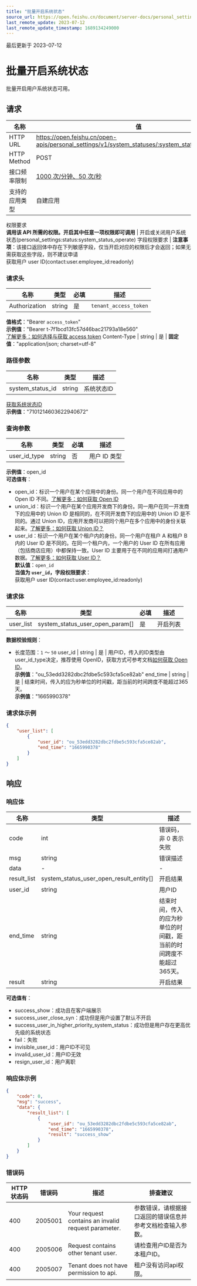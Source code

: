 ```yaml
---
title: "批量开启系统状态"
source_url: https://open.feishu.cn/document/server-docs/personal_settings-v1/system_status/batch_open
last_remote_update: 2023-07-12
last_remote_update_timestamp: 1689134249000
---
```

最后更新于 2023-07-12

# 批量开启系统状态

批量开启用户系统状态可用。

## 请求
名称 | 值
---|---
HTTP URL | https://open.feishu.cn/open-apis/personal_settings/v1/system_statuses/:system_status_id/batch_open
HTTP Method | POST
接口频率限制 | [1000 次/分钟、50 次/秒](https://open.feishu.cn/document/ukTMukTMukTM/uUzN04SN3QjL1cDN)
支持的应用类型 | 自建应用
权限要求  
            **调用该 API 所需的权限。开启其中任意一项权限即可调用** | 开启或关闭用户系统状态(personal_settings:status:system_status_operate)
字段权限要求 | **注意事项**：该接口返回体中存在下列敏感字段，仅当开启对应的权限后才会返回；如果无需获取这些字段，则不建议申请  
        获取用户 user ID(contact:user.employee_id:readonly)

### 请求头

名称 | 类型 | 必填 | 描述
--- | --- | --- | ---
Authorization | string | 是 | `tenant_access_token`  
**值格式**："Bearer `access_token`"  
**示例值**："Bearer t-7f1bcd13fc57d46bac21793a18e560"  
[了解更多：如何选择与获取 access token](https://open.feishu.cn/document/uAjLw4CM/ugTN1YjL4UTN24CO1UjN/trouble-shooting/how-to-choose-which-type-of-token-to-use)
Content-Type | string | 是 | **固定值**："application/json; charset=utf-8"

### 路径参数

名称 | 类型 | 描述
--- | --- | ---
system_status_id | string | 系统状态ID  
[获取系统状态ID](https://open.feishu.cn/document/uAjLw4CM/ukTMukTMukTM/personal_settings-v1/system_status/list)  
**示例值**："7101214603622940672"

### 查询参数

名称 | 类型 | 必填 | 描述
--- | --- | --- | ---
user_id_type | string | 否 | 用户 ID 类型  
**示例值**：open_id  
**可选值有**：  
- open_id：标识一个用户在某个应用中的身份。同一个用户在不同应用中的 Open ID 不同。[了解更多：如何获取 Open ID](https://open.feishu.cn/document/uAjLw4CM/ugTN1YjL4UTN24CO1UjN/trouble-shooting/how-to-obtain-openid)  
- union_id：标识一个用户在某个应用开发商下的身份。同一用户在同一开发商下的应用中的 Union ID 是相同的，在不同开发商下的应用中的 Union ID 是不同的。通过 Union ID，应用开发商可以把同个用户在多个应用中的身份关联起来。[了解更多：如何获取 Union ID？](https://open.feishu.cn/document/uAjLw4CM/ugTN1YjL4UTN24CO1UjN/trouble-shooting/how-to-obtain-union-id)  
- user_id：标识一个用户在某个租户内的身份。同一个用户在租户 A 和租户 B 内的 User ID 是不同的。在同一个租户内，一个用户的 User ID 在所有应用（包括商店应用）中都保持一致。User ID 主要用于在不同的应用间打通用户数据。[了解更多：如何获取 User ID？](https://open.feishu.cn/document/uAjLw4CM/ugTN1YjL4UTN24CO1UjN/trouble-shooting/how-to-obtain-user-id)  
**默认值**：`open_id`  
**当值为 `user_id`，字段权限要求**：  
获取用户 user ID(contact:user.employee_id:readonly)

### 请求体

名称 | 类型 | 必填 | 描述
--- | --- | --- | ---
user_list | system_status_user_open_param\[\] | 是 | 开启列表  
**数据校验规则**：  
- 长度范围：`1` ～ `50`
user_id | string | 是 | 用户ID，传入的ID类型由user_id_type决定，推荐使用 OpenID，获取方式可参考文档[如何获取 Open ID](https://open.feishu.cn/document/uAjLw4CM/ugTN1YjL4UTN24CO1UjN/trouble-shooting/how-to-obtain-openid)。  
**示例值**："ou_53edd3282dbc2fdbe5c593cfa5ce82ab"
end_time | string | 是 | 结束时间，传入的应为秒单位的时间戳，距当前的时间跨度不能超过365天。  
**示例值**："1665990378"

### 请求体示例
```json
{
    "user_list": [
        {
            "user_id": "ou_53edd3282dbc2fdbe5c593cfa5ce82ab",
            "end_time": "1665990378"
        }
    ]
}
```

## 响应

### 响应体

名称 | 类型 | 描述
--- | --- | ---
code | int | 错误码，非 0 表示失败
msg | string | 错误描述
data | \- | \-
result_list | system_status_user_open_result_entity\[\] | 开启结果
user_id | string | 用户ID
end_time | string | 结束时间，传入的应为秒单位的时间戳，距当前的时间跨度不能超过365天。
result | string | 开启结果  
**可选值有**：  
- success_show：成功且在客户端展示  
- success_user_close_syn：成功但是用户设置了默认不开启  
- success_user_in_higher_priority_system_status：成功但是用户存在更高优先级的系统状态  
- fail：失败  
- invisible_user_id：用户ID不可见  
- invalid_user_id：用户ID无效  
- resign_user_id：用户离职

### 响应体示例
```json
{
    "code": 0,
    "msg": "success",
    "data": {
        "result_list": [
            {
                "user_id": "ou_53edd3282dbc2fdbe5c593cfa5ce82ab",
                "end_time": "1665990378",
                "result": "success_show"
            }
        ]
    }
}
```

### 错误码

HTTP状态码 | 错误码 | 描述 | 排查建议
--- | --- | --- | ---
400 | 2005001 | Your request contains an invalid request parameter. | 参数错误，请根据接口返回的错误信息并参考文档检查输入参数。
400 | 2005006 | Request contains other tenant user. | 请检查用户ID是否为本租户ID。
400 | 2005007 | Tenant does not have permission to api. | 租户没有访问api权限。
